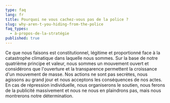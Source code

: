 ```yaml
---
type: faq
lang: fr
title: Pourquoi ne vous cachez-vous pas de la police ?
slug: why-aren-t-you-hiding-from-the-police
faq_types:
  - à-propos-de-la-stratégie
published: true
---
```

Ce que nous faisons est constitutionnel, légitime et proportionné face à la catastrophe climatique dans laquelle nous sommes. Sur la base de notre quatrième principe et valeur, nous sommes un mouvement ouvert et considérons que l'ouverture et la transparence permettent la croissance d'un mouvement de masse. Nos actions ne sont pas secrètes, nous agissons au grand jour et nous acceptons les conséquences de nos actes. En cas de répression individuelle, nous organiserons le soutien, nous ferons de la publicité massivement et nous ne nous en plaindrons pas, mais nous montrerons notre détermination.
